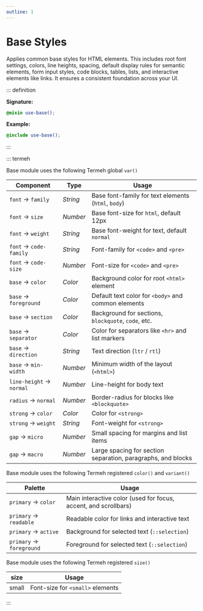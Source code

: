 ```yaml
---
outline: 1
---
```


# Base Styles

Applies common base styles for HTML elements. This includes root font settings, colors, line heights, spacing, default display rules for semantic elements, form input styles, code blocks, tables, lists, and interactive elements like links. It ensures a consistent foundation across your UI.

::: definition

**Signature:**

```scss
@mixin use-base();
```

**Example:**

```scss
@include use-base();
```

:::

::: termeh

Base module uses the following Termeh global `var()`

| Component                | Type     | Usage                                                        |
| ------------------------ | -------- | ------------------------------------------------------------ |
| `font` → `family`        | _String_ | Base font-family for text elements (`html`, `body`)          |
| `font` → `size`          | _Number_ | Base font-size for `html`, default 12px                      |
| `font` → `weight`        | _String_ | Base font-weight for text, default `normal`                  |
| `font` → `code-family`   | _String_ | Font-family for `<code>` and `<pre>`                         |
| `font` → `code-size`     | _Number_ | Font-size for `<code>` and `<pre>`                           |
| `base` → `color`         | _Color_  | Background color for root `<html>` element                   |
| `base` → `foreground`    | _Color_  | Default text color for `<body>` and common elements          |
| `base` → `section`       | _Color_  | Background for sections, `blockquote`, `code`, etc.          |
| `base` → `separator`     | _Color_  | Color for separators like `<hr>` and list markers            |
| `base` → `direction`     | _String_ | Text direction (`ltr` / `rtl`)                               |
| `base` → `min-width`     | _Number_ | Minimum width of the layout (`<html>`)                       |
| `line-height` → `normal` | _Number_ | Line-height for body text                                    |
| `radius` → `normal`      | _Number_ | Border-radius for blocks like `<blockquote>`                 |
| `strong` → `color`       | _Color_  | Color for `<strong>`                                         |
| `strong` → `weight`      | _String_ | Font-weight for `<strong>`                                   |
| `gap` → `micro`          | _Number_ | Small spacing for margins and list items                     |
| `gap` → `macro`          | _Number_ | Large spacing for section separation, paragraphs, and blocks |

Base module uses the following Termeh registered `color()` and `variant()`

| Palette                  | Usage                                                           |
| ------------------------ | --------------------------------------------------------------- |
| `primary` → `color`      | Main interactive color (used for focus, accent, and scrollbars) |
| `primary` → `readable`   | Readable color for links and interactive text                   |
| `primary` → `active`     | Background for selected text (`::selection`)                    |
| `primary` → `foreground` | Foreground for selected text (`::selection`)                    |

Base module uses the following Termeh registered `size()`

| size  | Usage                            |
| ----- | -------------------------------- |
| small | Font-size for `<small>` elements |

:::
